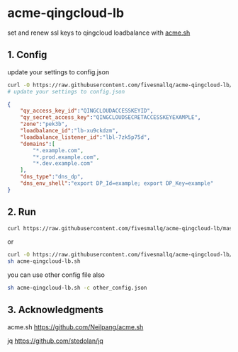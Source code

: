 # acme-qingcloud-lb
set and renew ssl keys to qingcloud loadbalance with [acme.sh](https://github.com/Neilpang/acme.sh)

## 1. Config

update your settings to config.json

```sh
curl -O https://raw.githubusercontent.com/fivesmallq/acme-qingcloud-lb/master/config.json
# update your settings to config.json

```

```json
{
	"qy_access_key_id":"QINGCLOUDACCESSKEYID",
	"qy_secret_access_key":"QINGCLOUDSECRETACCESSKEYEXAMPLE",
	"zone":"pek3b",
	"loadbalance_id":"lb-xu9ckdzm",
	"loadbalance_listener_id":"lbl-7zk5p75d",
	"domains":[
		"*.example.com",
		"*.prod.example.com",
		"*.dev.example.com"
	],
	"dns_type":"dns_dp",
	"dns_env_shell":"export DP_Id=example; export DP_Key=example"
}
```

## 2. Run

```sh
curl https://raw.githubusercontent.com/fivesmallq/acme-qingcloud-lb/master/acme-qingcloud-lb.sh | sh
```

or

```sh
curl -O https://raw.githubusercontent.com/fivesmallq/acme-qingcloud-lb/master/acme-qingcloud-lb.sh
sh acme-qingcloud-lb.sh
```

you can use other config file also

```sh
sh acme-qingcloud-lb.sh -c other_config.json
```

## 3. Acknowledgments

acme.sh https://github.com/Neilpang/acme.sh

jq https://github.com/stedolan/jq
